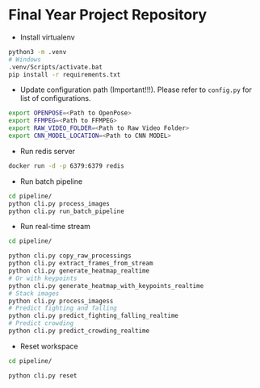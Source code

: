 # Final Year Project Repository

- Install virtualenv

```bash
python3 -m .venv
# Windows
.venv/Scripts/activate.bat
pip install -r requirements.txt
```

- Update configuration path (Important!!!). Please refer to `config.py` for list of configurations.

```bash
export OPENPOSE=<Path to OpenPose>
export FFMPEG=<Path to FFMPEG>
export RAW_VIDEO_FOLDER=<Path to Raw Video Folder>
export CNN_MODEL_LOCATION=<Path to CNN MODEL>
```

- Run redis server

```bash
docker run -d -p 6379:6379 redis
```

- Run batch pipeline

```bash
cd pipeline/
python cli.py process_images
python cli.py run_batch_pipeline
```

- Run real-time stream


```bash
cd pipeline/

python cli.py copy_raw_processings
python cli.py extract_frames_from_stream
python cli.py generate_heatmap_realtime
# Or with keypoints
python cli.py generate_heatmap_with_keypoints_realtime
# Stack images
python cli.py process_imagess
# Predict fighting and falling
python cli.py predict_fighting_falling_realtime
# Predict crowding
python cli.py predict_crowding_realtime
```

- Reset workspace

```bash
cd pipeline/

python cli.py reset
```
